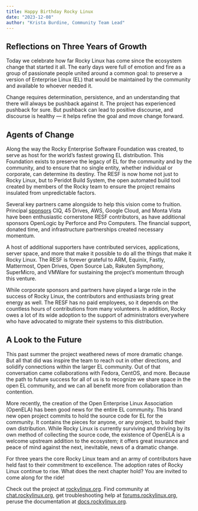 ```yaml
---
title: Happy Birthday Rocky Linux
date: "2023-12-08"
author: "Krista Burdine, Community Team Lead"
---
```


## Reflections on Three Years of Growth

Today we celebrate how far Rocky Linux has come since the ecosystem change that started it all. The early days were full of emotion and fire as a group of passionate people united around a common goal: to preserve a version of Enterprise Linux (EL) that would be maintained by the community and available to whoever needed it.

Change requires determination, persistence, and an understanding that there will always be pushback against it. The project has experienced pushback for sure. But pushback can lead to positive discourse, and discourse is healthy — it helps refine the goal and move change forward.

## Agents of Change

Along the way the Rocky Enterprise Software Foundation was created, to serve as host for the world’s fastest growing EL distribution. This Foundation exists to preserve the legacy of EL for the community and by the community, and to ensure that no single entity, whether individual or corporate, can determine its destiny. The RESF is now home not just to Rocky Linux, but to Peridot Build System, the open automated build tool created by members of the Rocky team to ensure the project remains insulated from unpredictable factors.

Several key partners came alongside to help this vision come to fruition. Principal [sponsors](https://rockylinux.org/sponsors) CIQ, 45 Drives, AWS, Google Cloud, and Monta Vista have been enthusiastic cornerstone RESF contributors, as have additional sponsors OpenLogic by Perforce and Pro Computers. The financial support, donated time, and infrastructure partnerships created necessary momentum.

A host of additional supporters have contributed services, applications, server space, and more that make it possible to do all the things that make it Rocky Linux. The RESF is forever grateful to ARM, Equinix, Fastly, Mattermost, Open Drives, Open Source Lab, Rakuten Symphony, SuperMicro, and VMWare for sustaining the project’s momentum through this venture.

While corporate sponsors and partners have played a large role in the success of Rocky Linux, the contributors and enthusiasts bring great energy as well. The RESF has no paid employees, so it depends on the countless hours of contributions from many volunteers. In addition, Rocky owes a lot of its wide adoption to the support of administrators everywhere who have advocated to migrate their systems to this distribution.

## A Look to the Future

This past summer the project weathered news of more dramatic change. But all that did was inspire the team to reach out in other directions, and solidify connections within the larger EL community. Out of that conversation came collaborations with Fedora, CentOS, and more. Because the path to future success for all of us is to recognize we share space in the open EL community, and we can all benefit more from collaboration than contention.

More recently, the creation of the Open Enterprise Linux Association (OpenELA) has been good news for the entire EL community. This brand new open project commits to hold the source code for EL for the community. It contains the pieces for anyone, or any project, to build their own distribution. While Rocky Linux is currently surviving and thriving by its own method of collecting the source code, the existence of OpenELA is a welcome upstream addition to the ecosystem; it offers great insurance and peace of mind against the next, inevitable, news of a dramatic change.

For three years the core Rocky Linux team and an army of contributors have held fast to their commitment to excellence. The adoption rates of Rocky Linux continue to rise. What does the next chapter hold? You are invited to come along for the ride!

Check out the project at [rockylinux.org](rockylinux.org). Find community at [chat.rockylinux.org](chat.rockylinux.org), get troubleshooting help at [forums.rockylinux.org](forums.rockylinux.org), peruse the documentation at [docs.rockylinux.org](docs.rockylinux.org).
